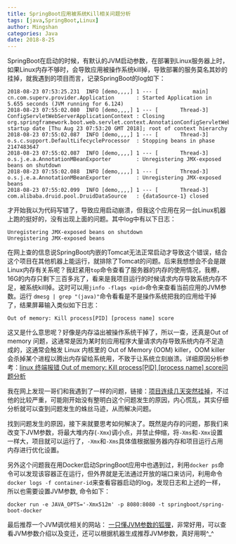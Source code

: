 ```yaml
---
title: SpringBoot应用被系统Kill相关问题分析
tags: [java,SpringBoot,Linux]
author: Mingshan
categories: Java
date: 2018-8-25
---
```


SpringBoot在启动的时候，有默认的JVM启动参数，在部署到Linux服务器上时，如果Linux内存不够时，会导致应用被操作系统kill掉，导致部署的服务莫名其妙的挂掉，就我遇到的项目而言，记录SpringBoot的log如下：

<!-- more -->

```
2018-08-23 07:53:25.231  INFO [demo,,,,] 1 --- [           main] cn.com.superv.provider.Application       : Started Application in 5.655 seconds (JVM running for 6.124)
2018-08-23 07:55:02.080  INFO [demo,,,,] 1 --- [       Thread-3] ConfigServletWebServerApplicationContext : Closing org.springframework.boot.web.servlet.context.AnnotationConfigServletWebServerApplicationContext@19dfb72a: startup date [Thu Aug 23 07:53:20 GMT 2018]; root of context hierarchy
2018-08-23 07:55:02.087  INFO [demo,,,,] 1 --- [       Thread-3] o.s.c.support.DefaultLifecycleProcessor  : Stopping beans in phase 2147483647
2018-08-23 07:55:02.087  INFO [demo,,,,] 1 --- [       Thread-3] o.s.j.e.a.AnnotationMBeanExporter        : Unregistering JMX-exposed beans on shutdown
2018-08-23 07:55:02.088  INFO [demo,,,,] 1 --- [       Thread-3] o.s.j.e.a.AnnotationMBeanExporter        : Unregistering JMX-exposed beans
2018-08-23 07:55:02.099  INFO [demo,,,,] 1 --- [       Thread-3] com.alibaba.druid.pool.DruidDataSource   : {dataSource-1} closed
```

才开始我以为代码写错了，导致应用启动崩溃，但我这个应用在另一台Linux机器上跑的挺好的，没有出现上面的问题。其中log中有以下日志：


```
Unregistering JMX-exposed beans on shutdown
Unregistering JMX-exposed beans
```

在网上查的信息说SpringBoot内嵌的Tomcat无法正常启动才导致这个错误，结合这个项目在其他机器上能运行，就排除了Tomcat的问题。后来我想想会不会是跟Linux内存有关系呢？我赶紧用`top`命令查看了服务器的内存的使用情况，我檫，16G的内存只剩下三百多兆了，看来是我项目运行的时候请求内存导致系统内存不足，被系统kill掉。这时可以用`jinfo -flags <pid>`命令来查看当前应用的JVM参数。运行 `dmesg | grep "(java)"`命令看看是不是操作系统把我的应用给干掉了，结果屏幕输入类似如下日志：

```
Out of memory: Kill process[PID] [process name] score
```
这又是什么意思呢？好像是内存溢出被操作系统干掉了，所以一查，还真是Out of memory 问题，这通常是因为某时刻应用程序大量请求内存导致系统内存不足造成的，这通常会触发 Linux 内核里的 Out of Memory (OOM) killer，OOM killer会杀掉某个进程以腾出内存留给系统用，不致于让系统立刻崩溃。详细原因分析参考：[linux 终端报错 Out of memory: Kill process[PID] [process name] score问题分析](http://www.111cn.net/sys/CentOS/84755.htm)

我在网上发现一哥们和我遇到了一样的问题，链接：[项目连续几天突然挂掉](https://blog.csdn.net/qq_35981283/article/details/62233725)，不过他的比较严重，可能刚开始没有整明白这个问题发生的原因，内心慌乱，其实仔细分析就可以查到问题发生的蛛丝马迹，从而解决问题。

找到问题发生的原因，接下来就要思考如何解决了。既然是内存的问题，那我们来改变下JVM参数，将最大堆内存(`-Xmx`)调小点，并禁止伸缩，将`-Xms`和`-Xmx`设置一样大，项目就可以运行了，`-Xmx`和`-Xms`具体值根据服务器内存和项目运行占用内存进行优化设置。

另外这个问题我在用Docker启动SpringBoot应用中也遇到过，利用`docker ps`命令可以发现该容器正在运行，但外界就是无法通过开放的端口来访问，利用命令`docker logs -f container-id`来查看容器启动的log，发现日志和上述的一样，所以也需要设置JVM参数, 命令如下：


```
docker run -e JAVA_OPTS='-Xmx512m' -p 8080:8080 -t springboot/spring-boot-docker
```

最后推荐一个JVM调优相关的网站： [一只懂JVM参数的狐狸](http://xxfox.perfma.com/)，非常好用，可以查看JVM参数介绍以及变迁，还可以根据机器生成推荐JVM参数，真好用啊^_^
